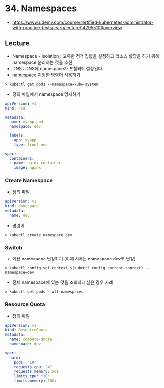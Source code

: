 # 34. Namespaces
- https://www.udemy.com/course/certified-kubernetes-administrator-with-practice-tests/learn/lecture/14295510#overview


## Lecture
- Namespace - Isolation : 고유한 정책 집합을 설정하고 리소스 할당을 하기 위해 namespace 분리하는 것을 추천
- DNS : DNS에 namespace가 포함되어 설정된다.
- namespace 지정한 명령어 사용하기

```
> kubectl get pods --namespace=kube-system
```

- 정의 파일에서 namespace 명시하기

```yaml
apiVersion: v1
kind: Pod

metadata:
  name: myapp-pod
  namespace: dev
  
  labels:
    app: myapp
    type: front-end

spec:
  containers:
  - name: nginx-container
    image: nginx
```

### Create Namespace
- 정의 파일

```yaml
apiVersion: v1
kind: Namespace
metadata:
  name: dev
```

- 명령어

```
> kubectl create namespace dev
```

### Switch
- 기본 namespace 변경하기 (아래 사례는 namespace dev로 변경)

```
> kubectl config set-context $(kubectl config current-context) --namespace=dev
```

- 전체 namespace에 있는 것을 조회하고 싶은 경우 사례

```
> kubectl get pods --all-namespaces
```


### Resource Quota
- 정의 파일

```yaml
apiVersion: v1
kind: ResourceQuota
metadata:
  name: compute-quota
  namespace: dev

spec:
  hard:
    pods: "10"
    requests.cpu: "4"
    requests.memory: 5Gi
    limits.cpu: "10"
    limits.memory: 10Gi
```

